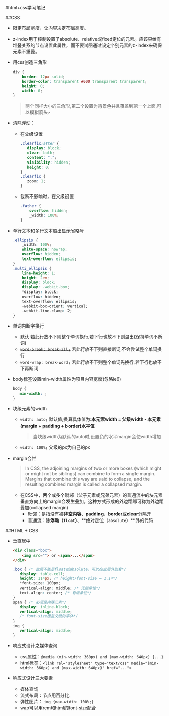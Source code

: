 #html+css学习笔记

##CSS
- 限定布局宽度，让内容决定布局高度。

- z-index用于控制设置了absolute、relative或fixed定位的元素。应该只给有堆叠关系的节点设置此属性，而不要试图通过设定个别元素的z-index来确保元素不重叠。

- 用css创造三角形

    ```css
    div {
        border: 12px solid;
        border-color: transparent #000 transparent transparent;
        height: 0;
        width: 0;
    }
    ```

    > 两个同样大小的三角形,第二个设置为背景色并且覆盖到第一个上面,可以模拟箭头`>`

- 清除浮动：
    - 在父级设置
    
        ```css
        .clearfix:after {
           display: block;
           clear: both;
           content: ".";
           visibility: hidden;
           height: 0;
        }
        .clearfix {
           zoom: 1;
        }
        ```
    - 截断不影响时，在父级设置
    
        ```css
        .father {
            overflow: hidden;
            _width: 100%;
        }
        ```
- 单行文本和多行文本超出显示省略号

    ```css
    .ellipsis {
        _width: 100%;
        white-space: nowrap;
        overflow: hidden;
        text-overflow: ellipsis;
    }
    .multi_ellipsis {
        line-height: 1;
        height: 2em;
        display: block;
        display: -webkit-box;
        *display: block;
        overflow: hidden;
        text-overflow: ellipsis;
        -webkit-box-orient: vertical;
        -webkit-line-clamp: 2;
    }
    ```

- 单词内断字换行
    - ~~默认~~
        若此行放不下则整个单词换行,若下行也放不下则溢出(保持单词不断词)
    - ~~`word-break: break-all;`~~
        若此行放不下则直接断词,不会尝试整个单词换行
    - `word-wrap: break-word;`
        若此行放不下则整个单词先换行,若下行也放不下再断词

- body标签设置min-width属性为项目内容宽度(忽略ie6)

    ```css
    body {
       min-width: ;
    }
    ```

-  块级元素的width
    - `width: auto;`
        默认值,换算具体值为:**本元素width = 父级width - 本元素(margin + padding + border)水平值**

        >当块级width为默认的auto时,设置负的水平margin会使width增加
    - `width: 100%;`
        父级的px为自己的px

- margin合并

    >In CSS, the adjoining margins of two or more boxes (which might or might not be siblings) can combine to form a single margin. Margins that combine this way are said to collapse, and the resulting combined margin is called a collapsed margin.

    - 在CSS中，两个或多个毗邻（父子元素或兄弟元素）的普通流中的块元素垂直方向上的margin会发生叠加。这种方式形成的外边距即可称为外边距叠加(collapsed margin)
        - 毗邻：是指没有被**非空内容**、**padding**、**border**或**clear**分隔开
        - 普通流：除**浮动（`float`）**、**绝对定位（`absolute`）**外的代码




##HTML + CSS
- 垂直居中

    ```html
    <div class="box">
        <img src=""> or <span>...</span>
    </div>
    ```

    ```css
    .box { /* 此层不能是float或absolute，可以在此层外嵌套*/
       display: table-cell;
       height: 114px; /* height/font-size = 1.14*/
       *font-size: 100px;
       vertical-align: middle; /* 无继承性*/
       text-align: center; /* 有继承性*/
    }
    span { /* 必须是内联元素*/
       display: inline-block;
       vertical-align: middle;
       /* font-size覆盖父级的字体*/
    }
    img {
       vertical-align: middle;
    }
    ```

- 响应式设计之媒体查询
    - css属性：`@media (min-width: 360px) and (max-width: 640px) {...}`
    - html标签：`<link rel="stylesheet" type="text/css" media="(min-width: 360px) and (max-width: 640px)" href="...">`

- 响应式设计三大要素
    - 媒体查询
    - 流式布局：节点用百分比
    - 弹性图片： `img {max-width: 100%;}`
    - wap可以用rem和html的font-size配合
